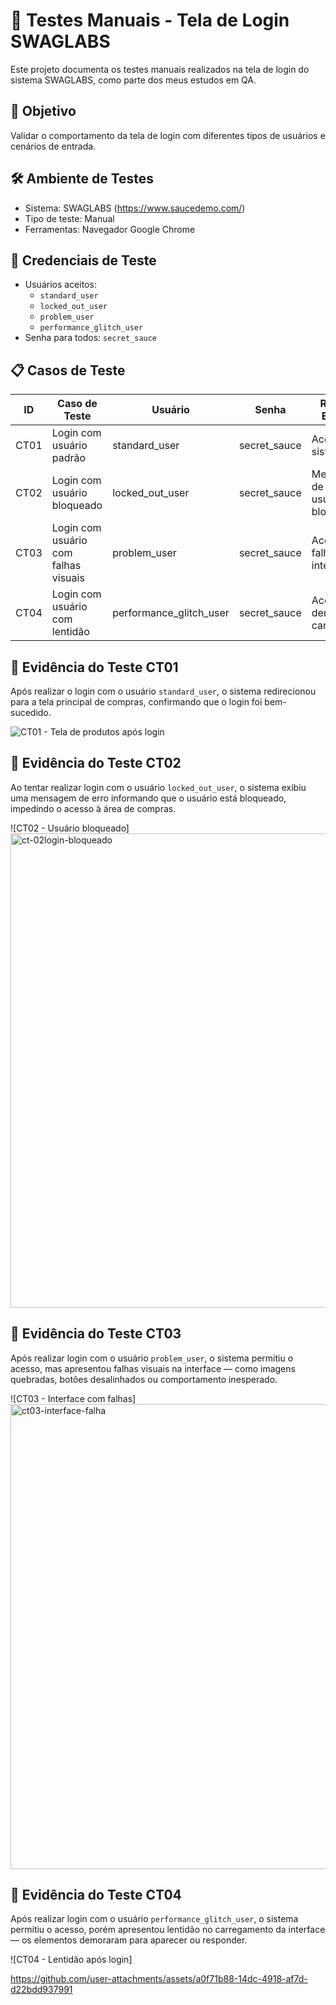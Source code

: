 # 🔐 Testes Manuais - Tela de Login SWAGLABS

Este projeto documenta os testes manuais realizados na tela de login do sistema SWAGLABS, como parte dos meus estudos em QA.

## 🎯 Objetivo

Validar o comportamento da tela de login com diferentes tipos de usuários e cenários de entrada.

## 🛠️ Ambiente de Testes

- Sistema: SWAGLABS (https://www.saucedemo.com/)
- Tipo de teste: Manual
- Ferramentas: Navegador Google Chrome

## 👤 Credenciais de Teste

- Usuários aceitos:
  - `standard_user`
  - `locked_out_user`
  - `problem_user`
  - `performance_glitch_user`
- Senha para todos: `secret_sauce`

## 📋 Casos de Teste

| ID   | Caso de Teste                          | Usuário               | Senha         | Resultado Esperado                      | Status |
|------|----------------------------------------|------------------------|---------------|------------------------------------------|--------|
| CT01 | Login com usuário padrão               | standard_user          | secret_sauce  | Acesso ao sistema                        | ✅     |
| CT02 | Login com usuário bloqueado            | locked_out_user        | secret_sauce  | Mensagem de erro: usuário bloqueado      | ✅     |
| CT03 | Login com usuário com falhas visuais   | problem_user           | secret_sauce  | Acesso com falhas na interface           | ✅     |
| CT04 | Login com usuário com lentidão         | performance_glitch_user| secret_sauce  | Acesso com demora de carregamento        | ✅

## 📎 Evidência do Teste CT01

Após realizar o login com o usuário `standard_user`, o sistema redirecionou para a tela principal de compras, confirmando que o login foi bem-sucedido.

![CT01 - Tela de produtos após login](<img width="1877" height="925" alt="ct01-login-sucesso" src="https://github.com/user-attachments/assets/a52129df-17d1-470b-84f8-fcf188d268f2" />)


## 📎 Evidência do Teste CT02

Ao tentar realizar login com o usuário `locked_out_user`, o sistema exibiu uma mensagem de erro informando que o usuário está bloqueado, impedindo o acesso à área de compras.

![CT02 - Usuário bloqueado] <img width="1361" height="759" alt="ct-02login-bloqueado" src="https://github.com/user-attachments/assets/76ef7c7b-9dc2-4cae-a5d2-afb13a22367d" />



## 📎 Evidência do Teste CT03

Após realizar login com o usuário `problem_user`, o sistema permitiu o acesso, mas apresentou falhas visuais na interface — como imagens quebradas, botões desalinhados ou comportamento inesperado.

![CT03 - Interface com falhas]<img width="1854" height="744" alt="ct03-interface-falha" src="https://github.com/user-attachments/assets/cfe861be-a5e0-4bef-bd36-f4554af31835" />


## 📎 Evidência do Teste CT04

Após realizar login com o usuário `performance_glitch_user`, o sistema permitiu o acesso, porém apresentou lentidão no carregamento da interface — os elementos demoraram para aparecer ou responder.

![CT04 - Lentidão após login]

https://github.com/user-attachments/assets/a0f71b88-14dc-4918-af7d-d22bdd937991







